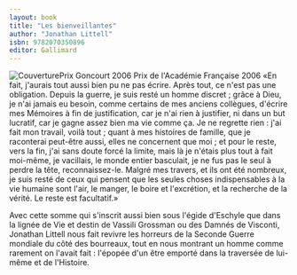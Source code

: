 ```yaml
---
layout: book
title: "Les bienveillantes"
author: "Jonathan Littell"
isbn: 9782070350896
editor: Gallimard
---
```


![Couverture](/img/9782070350896.jpg)Prix Goncourt 2006 Prix de l'Académie Française 2006
«En fait, j'aurais tout aussi bien pu ne pas écrire. Après tout, ce n'est pas une obligation. Depuis la guerre, je suis resté un homme discret ; grâce à Dieu, je n'ai jamais eu besoin, comme certains de mes anciens collègues, d'écrire mes Mémoires à fin de justification, car je n'ai rien à justifier, ni dans un but lucratif, car je gagne assez bien ma vie comme ça. Je ne regrette rien : j'ai fait mon travail, voilà tout ; quant à mes histoires de famille, que je raconterai peut-être aussi, elles ne concernent que moi ; et pour le reste, vers la fin, j'ai sans doute forcé la limite, mais là je n'étais plus tout à fait moi-même, je vacillais, le monde entier basculait, je ne fus pas le seul à perdre la tête, reconnaissez-le. Malgré mes travers, et ils ont été nombreux, je suis resté de ceux qui pensent que les seules choses indispensables à la vie humaine sont l'air, le manger, le boire et l'excrétion, et la recherche de la vérité. Le reste est facultatif.»

Avec cette somme qui s'inscrit aussi bien sous l'égide d'Eschyle que dans la lignée de Vie et destin de Vassili Grossman ou des Damnés de Visconti, Jonathan Littell nous fait revivre les horreurs de la Seconde Guerre mondiale du côté des bourreaux, tout en nous montrant un homme comme rarement on l'avait fait : l'épopée d'un être emporté dans la traversée de lui-même et de l'Histoire.